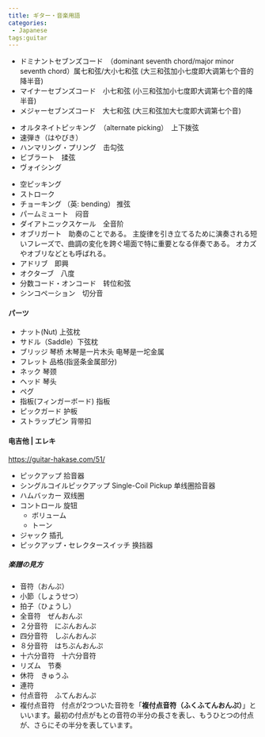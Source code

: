 ```yaml
---
title: ギター・音楽用語
categories:
 - Japanese
tags:guitar
---
```


+ ドミナントセブンズコード　（dominant seventh chord/major minor seventh chord）属七和弦/大小七和弦 (大三和弦加小七度即大调第七个音的降半音)
+ マイナーセブンズコード　小七和弦 (小三和弦加小七度即大调第七个音的降半音)
+ メジャーセブンズコード　大七和弦 (大三和弦加大七度即大调第七个音)

- オルタネイトピッキング　（alternate picking）　上下拨弦
- 速弾き（はやびき）
- ハンマリング・プリング　击勾弦
- ビブラート　揉弦
- ヴォイシング

+ 空ピッキング
+ ストローク
+ チョーキング （英: bending） 推弦
+ パームミュート　闷音
+ ダイアトニックスケール　全音阶
+ オブリガート　助奏のことである。 主旋律を引き立てるために演奏される短いフレーズで、曲調の変化を跨ぐ場面で特に重要となる伴奏である。 オカズやオブリなどとも呼ばれる。
+ アドリブ　即興
+ オクターブ　八度
+ 分数コード・オンコード　转位和弦
+ シンコペーション　切分音

#### パーツ

+ ナット(Nut) 上弦枕
+ サドル（Saddle）下弦枕
+ ブリッジ 琴桥 木琴是一片木头 电琴是一坨金属
+ フレット 品格(指竖条金属部分)
+ ネック 琴颈
+ ヘッド 琴头
+ ペグ
+ 指板(フィンガーボード) 指板
+ ピックガード 护板
+ ストラップピン 背带扣

#### 电吉他 | エレキ

https://guitar-hakase.com/51/

+ ピックアップ 拾音器
+ シングルコイルピックアップ Single-Coil Pickup 单线圈拾音器
+ ハムバッカー 双线圈
+ コントロール 旋钮
  + ボリューム
  + トーン
+ ジャック 插孔
+ ピックアップ・セレクタースイッチ 换挡器



 ##### 楽譜の見方

+ 音符（おんぷ）
+ 小節（しょうせつ）
+ 拍子（ひょうし）
+ 全音符　ぜんおんぷ
+ ２分音符　にぶんおんぷ
+ 四分音符　しぶんおんぷ
+ ８分音符　はちぶんおんぷ
+ 十六分音符　十六分音符
+ リズム　节奏
+ 休符　きゅうふ
+ 連符
+ 付点音符　ふてんおんぷ
+ 複付点音符　付点が2つついた音符を「**複付点音符（ふくふてんおんぷ）**」といいます。最初の付点がもとの音符の半分の長さを表し、もうひとつの付点が、さらにその半分を表しています。



